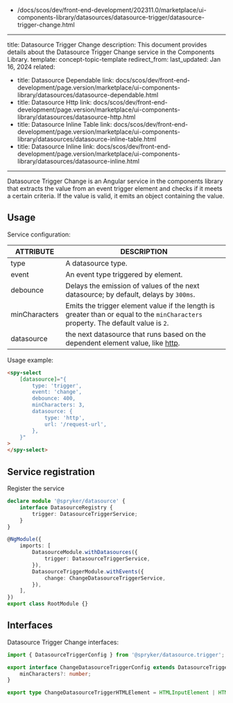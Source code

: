   - /docs/scos/dev/front-end-development/202311.0/marketplace/ui-components-library/datasources/datasource-trigger/datasource-trigger-change.html
---
title: Datasource Trigger Change
description: This document provides details about the Datasource Trigger Change service in the Components Library.
template: concept-topic-template
redirect_from:
last_updated: Jan 16, 2024
related:
  - title: Datasource Dependable
    link: docs/scos/dev/front-end-development/page.version/marketplace/ui-components-library/datasources/datasource-dependable.html
  - title: Datasource Http
    link: docs/scos/dev/front-end-development/page.version/marketplace/ui-components-library/datasources/datasource-http.html
  - title: Datasource Inline Table
    link: docs/scos/dev/front-end-development/page.version/marketplace/ui-components-library/datasources/datasource-inline-table.html
  - title: Datasource Inline
    link: docs/scos/dev/front-end-development/page.version/marketplace/ui-components-library/datasources/datasource-inline.html
---

Datasource Trigger Change is an Angular service in the components library that extracts the value from an event trigger element and checks if it meets a certain criteria. If the value is valid, it emits an object containing the value.  

## Usage

Service configuration:

| ATTRIBUTE | DESCRIPTION |
| - | - |
|type |  A datasource type. |
|event |  An event type triggered by element. |
|debounce |  Delays the emission of values of the next datasource; by default, delays by `300ms`. |
|minCharacters |  Emits the trigger element value if the length is greater than or equal to the `minCharacters` property. The default value is `2`. |
|datasource |  the next datasource that runs based on the dependent element value, like [http](/docs/scos/dev/front-end-development/{{page.version}}/marketplace/ui-components-library/datasources/datasource-http.html). |


Usage example:


```html
<spy-select
    [datasource]="{
        type: 'trigger',
        event: 'change',
        debounce: 400,
        minCharacters: 3,
        datasource: {
            type: 'http',
            url: '/request-url',
        },
    }"
>
</spy-select>
```

## Service registration

Register the service

```ts
declare module '@spryker/datasource' {
    interface DatasourceRegistry {
        trigger: DatasourceTriggerService;
    }
}

@NgModule({
    imports: [
        DatasourceModule.withDatasources({
            trigger: DatasourceTriggerService,
        }),
        DatasourceTriggerModule.withEvents({
            change: ChangeDatasourceTriggerService,
        }),
    ],
})
export class RootModule {}
```

## Interfaces

Datasource Trigger Change interfaces:

```ts
import { DatasourceTriggerConfig } from '@spryker/datasource.trigger';

export interface ChangeDatasourceTriggerConfig extends DatasourceTriggerConfig {
    minCharacters?: number;
}

export type ChangeDatasourceTriggerHTMLElement = HTMLInputElement | HTMLTextAreaElement | HTMLSelectElement;
```
